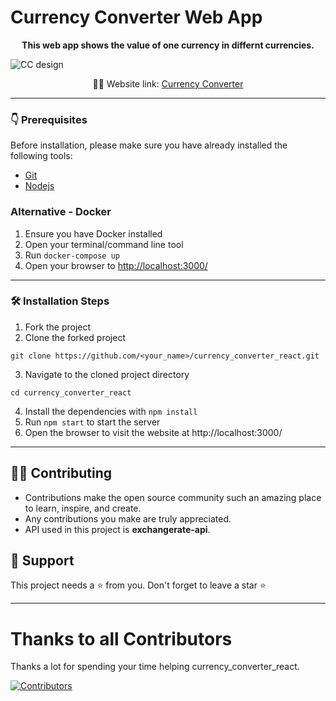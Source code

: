 # Currency Converter Web App

<p align="center">
<b> This web app shows the value of one currency in differnt currencies. </b>
</p>

![CC design](https://user-images.githubusercontent.com/75212002/193637448-a98cc0eb-0ddd-4647-b32e-99ee32f74cc5.jpg)

<p align="center">
    👨‍💻 Website link:
    <a href="https://luxury-mandazi-3bc9ef.netlify.app/"> Currency Converter </a>
</p>

---

### 👇 Prerequisites

Before installation, please make sure you have already installed the following tools:

- [Git](https://git-scm.com/downloads)
- [Nodejs](https://nodejs.org/en/download/)

### Alternative - Docker

1. Ensure you have Docker installed
1. Open your terminal/command line tool
1. Run `docker-compose up`
1. Open your browser to [http://localhost:3000/](http://localhost:3000/)
---

### 🛠️ Installation Steps

1. Fork the project
2. Clone the forked project

```
git clone https://github.com/<your_name>/currency_converter_react.git
```

3. Navigate to the cloned project directory

```
cd currency_converter_react
```

4. Install the dependencies with `npm install`
5. Run `npm start` to start the server
6. Open the browser to visit the website at http://localhost:3000/

---

## 👨‍💻 Contributing

- Contributions make the open source community such an amazing place to learn, inspire, and create.
- Any contributions you make are truly appreciated.
- API used in this project is **exchangerate-api**.

## 🙏 Support

This project needs a ⭐️ from you. Don't forget to leave a star ⭐️

---
# Thanks to all Contributors

Thanks a lot for spending your time helping currency_converter_react.

[![Contributors](https://contrib.rocks/image?repo=codemaniac-sahil/currency_converter_react)](https://github.com/codemaniac-sahil/currency_converter_react/graphs/contributors)
